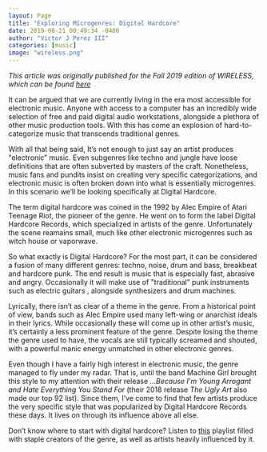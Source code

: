 ```yaml
---
layout: Page
title: "Exploring Microgenres: Digital Hardcore"
date: 2019-08-21 00:49:34 -0400
author: "Victor J Perez III"
categories: [music]
image: "wireless.png"
---
```


_This article was originally published for the Fall 2019 edition of WIRELESS, which can be found [here](https://victorjperez.github.io/wireless)_

It can be argued that we are currently living in the era most accessible for electronic music. Anyone with access to a computer has an incredibly wide selection of free and paid digital audio workstations, alongside a plethora of other music production tools. With this has come an explosion of hard-to-categorize music that transcends traditional genres.

With all that being said, It’s not enough to just say an artist produces "electronic” music. Even subgenres like techno and jungle have loose definitions that are often subverted by masters of the craft. Nonetheless, music fans and pundits insist on creating very specific categorizations, and electronic music is often broken down into what is essentially microgenres. In this
scenario we’ll be looking specifically at Digital Hardcore.

The term digital hardcore was coined in the 1992 by Alec Empire of Atari Teenage Riot, the pioneer of the genre. He went on to form the label Digital Hardcore Records, which specialized in artists of the genre. Unfortunately the scene reamains small, much like other electronic microgenres such as witch house or vaporwave.

So what exactly is Digital Hardcore? For the most part, it can be considered a fusion of many different genres: techno, noise, drum and bass, breakbeat and hardcore punk. The end result is music that is especially fast, abrasive and angry. Occasionally it will make use of "traditional” punk instruments such as electric guitars , alongside synthesizers and drum machines.

Lyrically, there isn’t as clear of a theme in the genre. From a historical point of view, bands such as Alec Empire used many left-wing or anarchist ideals in their lyrics. While occasionally these will come up in other artist’s music, it’s certainly a less prominent feature of the genre. Despite losing the theme the genre used to have, the vocals are still typically screamed and shouted, with a powerful manic energy unmatched in other electronic genres.

Even though I have a fairly high interest in electronic music, the genre managed to fly under my radar. That is, until the band Machine Girl brought this style to my attention with their release _...Because I'm Young Arrogant and Hate Everything You Stand For_ (their 2018 release _The Ugly Art_ also made our top 92 list). Since them, I’ve come to find that few artists produce the very specific style that was popularized by Digital Hardcore Records these days. It lives on through its influence above all else.

Don’t know where to start with digital hardcore? Listen to [this](https://open.spotify.com/playlist/7w1RL1yFhPolVdx2GpgBrf?si=KIBUaFAZTvyB09Vm9rFVhg) playlist filled with staple creators of the genre, as well as artists heavily influenced by it.
